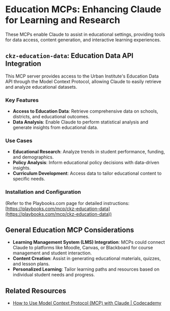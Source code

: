 
# Education MCPs: Enhancing Claude for Learning and Research

These MCPs enable Claude to assist in educational settings, providing tools for data access, content generation, and interactive learning experiences.

## `ckz-education-data`: Education Data API Integration

This MCP server provides access to the Urban Institute's Education Data API through the Model Context Protocol, allowing Claude to easily retrieve and analyze educational datasets.

### Key Features

*   **Access to Education Data**: Retrieve comprehensive data on schools, districts, and educational outcomes.
*   **Data Analysis**: Enable Claude to perform statistical analysis and generate insights from educational data.

### Use Cases

*   **Educational Research**: Analyze trends in student performance, funding, and demographics.
*   **Policy Analysis**: Inform educational policy decisions with data-driven insights.
*   **Curriculum Development**: Access data to tailor educational content to specific needs.

### Installation and Configuration

(Refer to the Playbooks.com page for detailed instructions: [https://playbooks.com/mcp/ckz-education-data](https://playbooks.com/mcp/ckz-education-data))

## General Education MCP Considerations

*   **Learning Management System (LMS) Integration**: MCPs could connect Claude to platforms like Moodle, Canvas, or Blackboard for course management and student interaction.
*   **Content Creation**: Assist in generating educational materials, quizzes, and lesson plans.
*   **Personalized Learning**: Tailor learning paths and resources based on individual student needs and progress.

## Related Resources

*   [How to Use Model Context Protocol (MCP) with Claude | Codecademy](https://www.codecademy.com/article/how-to-use-model-context-protocol-mcp-with-claude-step-by-step-guide-with-examples)


